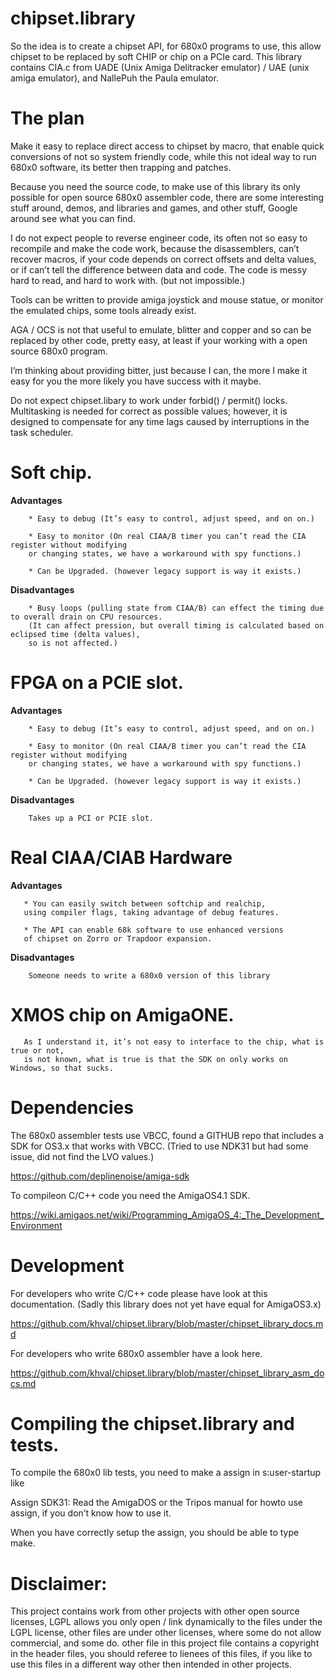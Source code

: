 # chipset.library

So the idea is to create a chipset API, for 680x0 programs to use, this allow chipset to be replaced by soft CHIP or chip on a PCIe card.
This library contains CIA.c from UADE (Unix Amiga Delitracker emulator) / UAE (unix amiga emulator), and NallePuh the Paula emulator.

# The plan

Make it easy to replace direct access to chipset by macro, that enable quick conversions of not so system friendly code, while this not ideal way to run 680x0 software, its better then trapping and patches.

Because you need the source code, to make use of this library its only possible for open source 680x0 assembler code, there are some interesting stuff around, demos, and libraries and games, and other stuff, Google around see what you can find.

I do not expect people to reverse engineer code, its often not so easy to recompile and make the code work, because the disassemblers, can’t recover macros, if your code depends on correct offsets and delta values, or if can’t tell the difference between data and code. The code is messy hard to read, and hard to work with. (but not impossible.)

Tools can be written to provide amiga joystick and mouse statue, or monitor the emulated chips, some tools already exist.

AGA / OCS is not that useful to emulate, blitter and copper and so can be replaced by other code, 
pretty easy, at least if your working with a open source 680x0 program.

I’m thinking about providing bitter, just because I can, the more I make it easy for you the more likely you have success with it maybe.

Do not expect chipset.libary to work under forbid() / permit() locks.
Multitasking is needed for correct as possible values; however, it is designed to compensate for any 
time lags caused by interruptions in the task scheduler.

# Soft chip.

**Advantages**

        * Easy to debug (It’s easy to control, adjust speed, and on on.)

        * Easy to monitor (On real CIAA/B timer you can’t read the CIA register without modifying
        or changing states, we have a workaround with spy functions.)

        * Can be Upgraded. (however legacy support is way it exists.)

**Disadvantages**
    
        * Busy loops (pulling state from CIAA/B) can effect the timing due to overall drain on CPU resources.
        (It can affect pression, but overall timing is calculated based on eclipsed time (delta values),
        so is not affected.)

# FPGA on a PCIE slot.

**Advantages**

        * Easy to debug (It’s easy to control, adjust speed, and on on.)

        * Easy to monitor (On real CIAA/B timer you can’t read the CIA register without modifying
        or changing states, we have a workaround with spy functions.)

        * Can be Upgraded. (however legacy support is way it exists.)
        
**Disadvantages**

        Takes up a PCI or PCIE slot.

# Real CIAA/CIAB Hardware

 **Advantages**

       * You can easily switch between softchip and realchip, 
       using compiler flags, taking advantage of debug features.
        
       * The API can enable 68k software to use enhanced versions
       of chipset on Zorro or Trapdoor expansion.
        
 **Disadvantages**

        Someone needs to write a 680x0 version of this library
        
# XMOS chip on AmigaONE.

       As I understand it, it’s not easy to interface to the chip, what is true or not, 
       is not known, what is true is that the SDK on only works on Windows, so that sucks.

# Dependencies

The 680x0 assembler tests use VBCC, found a GITHUB repo that includes a SDK for OS3.x that works with VBCC. 
(Tried to use NDK31 but had some issue, did not find the LVO values.)

https://github.com/deplinenoise/amiga-sdk

To compileon C/C++ code you need the AmigaOS4.1 SDK.

https://wiki.amigaos.net/wiki/Programming_AmigaOS_4:_The_Development_Environment

# Development 

For developers who write C/C++ code please have look at this documentation.
(Sadly this library does not yet have equal for AmigaOS3.x)

https://github.com/khval/chipset.library/blob/master/chipset_library_docs.md

For developers who write 680x0 assembler have a look here.

https://github.com/khval/chipset.library/blob/master/chipset_library_asm_docs.md

# Compiling the chipset.library and tests.

To compile the 680x0 lib tests, you need to make a assign in s:user-startup like

Assign SDK31: <your path to the files>
Read the AmigaDOS or the Tripos manual for howto use assign, if you don’t know how to use it.
  
When you have correctly setup the assign, you should be able to type make.

# Disclaimer:

This project contains work from other projects with other open source licenses, LGPL allows you only open / link dynamically to the files under the LGPL license, other files are under other licenses, where some do not allow commercial, and some do. other file in this project file contains a copyright in the header files, you should referee to lienees of this files, if you like to use this files in a different way other then intended in other projects.
